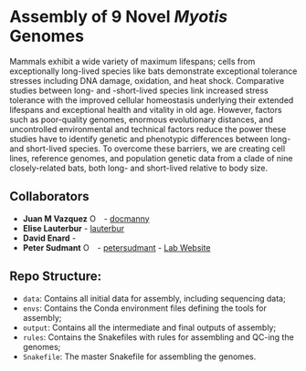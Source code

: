 Assembly of 9 Novel *Myotis* Genomes
====================================

Mammals exhibit a wide variety of maximum lifespans; cells from exceptionally long-lived species like bats demonstrate exceptional tolerance stresses including DNA damage, oxidation, and heat shock. Comparative studies between long- and -short-lived species link increased stress tolerance with the improved cellular homeostasis underlying their extended lifespans and exceptional health and vitality in old age. However, factors such as poor-quality genomes, enormous evolutionary distances, and uncontrolled environmental and technical factors reduce the power these studies have to identify genetic and phenotypic differences between long- and short-lived species. To overcome these barriers, we are creating cell lines, reference genomes, and population genetic data from a clade of nine closely-related bats, both long- and short-lived relative to body size. 


Collaborators
-------

* **Juan M Vazquez** <a itemprop="sameAs" content="https://orcid.org/0000-0001-8341-2390"
href="https://orcid.org/0000-0001-8341-2390" target="orcid.widget" rel="me noopener noreferrer" 
style="vertical-align:top;"><img src="https://orcid.org/sites/default/files/images/orcid_16x16.png" 
style="width:1em;margin-right:.5em;" alt="ORCID iD icon"></a> 
\- [docmanny](https://vazquez.bio)
* **Elise Lauterbur** 
\- [lauterbur](https://github.com/lauterbur)
* **David Enard**
\-
* **Peter Sudmant** <a itemprop="sameAs" content="https://orcid.org/0000-0002-9573-8248" 
href="https://orcid.org/0000-0002-9573-8248" target="orcid.widget" rel="me noopener noreferrer" 
style="vertical-align:top;"><img src="https://orcid.org/sites/default/files/images/orcid_16x16.png" 
style="width:1em;margin-right:.5em;" alt="ORCID iD icon"></a>
\- [petersudmant](https://github.com/petersudmant) 
\- [Lab Website](https://www.sudmantlab.org)


Repo Structure: 
-------

- `data`: Contains all initial data for assembly, including sequencing data;
- `envs`: Contains the Conda environment files defining the tools for assembly;
- `output`: Contains all the intermediate and final outputs of assembly;
- `rules`: Contains the Snakefiles with rules for assembling and QC-ing the genomes;
- `Snakefile`: The master Snakefile for assembling the genomes.

